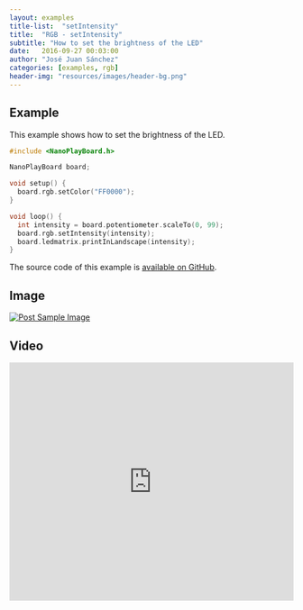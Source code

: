 ```yaml
---
layout: examples
title-list:  "setIntensity"
title:  "RGB - setIntensity"
subtitle: "How to set the brightness of the LED"
date:   2016-09-27 00:03:00
author: "José Juan Sánchez"
categories: [examples, rgb]
header-img: "resources/images/header-bg.png"
---
```


## Example
This example shows how to set the brightness of the LED.

```c++
#include <NanoPlayBoard.h>

NanoPlayBoard board;

void setup() {
  board.rgb.setColor("FF0000");
}

void loop() {
  int intensity = board.potentiometer.scaleTo(0, 99);
  board.rgb.setIntensity(intensity);
  board.ledmatrix.printInLandscape(intensity);
}
```

The source code of this example is [available on GitHub][1].

## Image
<a href="#">
    <img class="img-responsive" src="{{ site.baseurl }}/resources/images/bluetooth_beach.jpg" alt="Post Sample Image">
</a>

## Video
<iframe width="100%" height="423" src="https://www.youtube.com/embed/NiuZJAB38TI" frameborder="0" allowfullscreen></iframe>

[1]: https://github.com/josejuansanchez/NanoPlayBoard-Arduino-Library/tree/master/examples